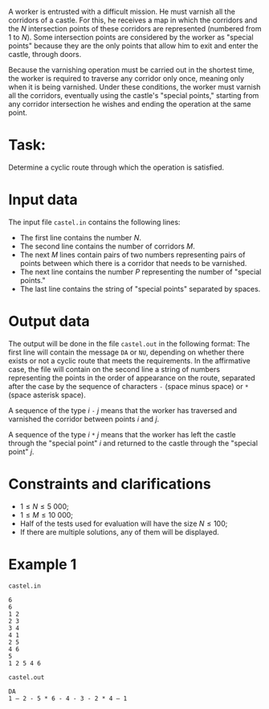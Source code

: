 A worker is entrusted with a difficult mission. He must varnish all the corridors of a castle. For this, he receives a map in which the corridors and the $N$ intersection points of these corridors are represented (numbered from $1$ to $N$). Some intersection points are considered by the worker as "special points" because they are the only points that allow him to exit and enter the castle, through doors.

Because the varnishing operation must be carried out in the shortest time, the worker is required to traverse any corridor only once, meaning only when it is being varnished. Under these conditions, the worker must varnish all the corridors, eventually using the castle's "special points," starting from any corridor intersection he wishes and ending the operation at the same point.

# Task: 

Determine a cyclic route through which the operation is satisfied.

# Input data

The input file `castel.in` contains the following lines:

* The first line contains the number $N$.
* The second line contains the number of corridors $M$.
* The next $M$ lines contain pairs of two numbers representing pairs of points between which there is a corridor that needs to be varnished.
* The next line contains the number $P$ representing the number of "special points."
* The last line contains the string of "special points" separated by spaces.

# Output data

The output will be done in the file `castel.out` in the following format: The first line will contain the message `DA` or `NU`, depending on whether there exists or not a cyclic route that meets the requirements. In the affirmative case, the file will contain on the second line a string of numbers representing the points in the order of appearance on the route, separated after the case by the sequence of characters `-` (space minus space) or `*` (space asterisk space).

A sequence of the type $i$ `-` $j$ means that the worker has traversed and varnished the corridor between points $i$ and $j$.

A sequence of the type $i$ `*` $j$ means that the worker has left the castle through the "special point" $i$ and returned to the castle through the "special point" $j$.

# Constraints and clarifications

* $1 \leq N \leq 5\ 000$;
* $1 \leq M \leq 10\ 000$;
* Half of the tests used for evaluation will have the size $N \leq 100$;
* If there are multiple solutions, any of them will be displayed. 

# Example 1

`castel.in`
```
6
6
1 2
2 3
3 4
4 1
2 5
4 6
5
1 2 5 4 6
```

`castel.out`
```
DA
1 – 2 - 5 * 6 - 4 - 3 - 2 * 4 – 1
